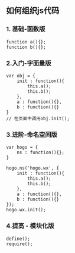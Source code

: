 ## 如何组织js代码
### 1. 基础-函数版
```
function a(){};
function b(){};
```
### 2.入门-字面量版
```
var obj = {
    init : function(){
        this.a();
        this.b();
    },
    a : function(){},
    b : function(){}
}
// 在页面中调用obj.init();
```
### 3.进阶-命名空间版
```
var hogo = {
    ns : function(){};
}

hogo.ns('hogo.wx', {
    init : function(){
        this.a();
        this.b();
    },
    a : function(){},
    b : function(){}
});
hogo.wx.init();
```
### 4.提高 - 模块化版
```
define();
require();
```
